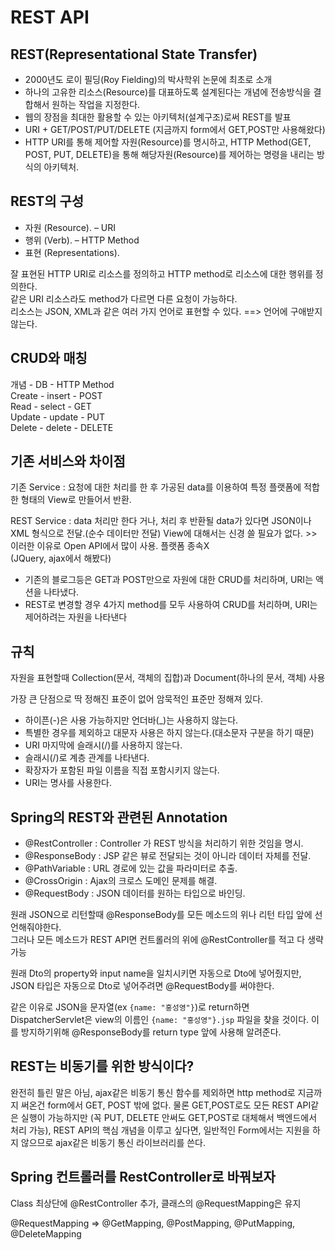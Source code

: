 # REST API

## REST(Representational State Transfer)

- 2000년도 로이 필딩(Roy Fielding)의 박사학위 논문에 최초로 소개
- 하나의 고유한 리소스(Resource)를 대표하도록 설계된다는 개념에 전송방식을 결합해서 원하는 작업을 지정한다.
- 웹의 장점을 최대한 활용할 수 있는 아키텍처(설계구조)로써 REST를 발표
- URI + GET/POST/PUT/DELETE (지금까지 form에서 GET,POST만 사용해왔다)
- HTTP URI를 통해 제어할 자원(Resource)를 명시하고, HTTP Method(GET, POST, PUT, DELETE)을 통해 해당자원(Resource)를 제어하는 명령을 내리는 방식의 아키텍처.

## REST의 구성

- 자원 (Resource). – URI
- 행위 (Verb). – HTTP Method
- 표현 (Representations).

잘 표현된 HTTP URI로 리소스를 정의하고 HTTP method로 리소스에 대한 행위를 정의한다.  
같은 URI 리소스라도 method가 다르면 다른 요청이 가능하다.  
리소스는 JSON, XML과 같은 여러 가지 언어로 표현할 수 있다. ==> 언어에 구애받지 않는다.

## CRUD와 매칭

개념 - DB - HTTP Method  
Create - insert - POST  
Read - select - GET  
Update - update - PUT  
Delete - delete - DELETE

## 기존 서비스와 차이점

기존 Service : 요청에 대한 처리를 한 후 가공된 data를 이용하여 특정 플랫폼에 적합한 형태의 View로 만들어서 반환.

REST Service : data 처리만 한다 거나, 처리 후 반환될 data가 있다면 JSON이나 XML 형식으로 전달.(순수 데이터만 전달) View에 대해서는 신경 쓸 필요가 없다. >> 이러한 이유로 Open API에서 많이 사용. 플랫폼 종속X  
(JQuery, ajax에서 해봤다)

- 기존의 블로그등은 GET과 POST만으로 자원에 대한 CRUD를 처리하며, URI는 액션을 나타냈다.
- REST로 변경할 경우 4가지 method를 모두 사용하여 CRUD를 처리하며, URI는 제어하려는 자원을 나타낸다

## 규칙

자원을 표현할때 Collection(문서, 객체의 집합)과 Document(하나의 문서, 객체) 사용

가장 큰 단점으로 딱 정해진 표준이 없어 암묵적인 표준만 정해져 있다.

- 하이픈(-)은 사용 가능하지만 언더바(\_)는 사용하지 않는다.
- 특별한 경우를 제외하고 대문자 사용은 하지 않는다.(대소문자 구분을 하기 때문)
- URI 마지막에 슬래시(/)를 사용하지 않는다.
- 슬래시(/)로 계층 관계를 나타낸다.
- 확장자가 포함된 파일 이름을 직접 포함시키지 않는다.
- URI는 명사를 사용한다.

## Spring의 REST와 관련된 Annotation

- @RestController : Controller 가 REST 방식을 처리하기 위한 것임을 명시.
- @ResponseBody : JSP 같은 뷰로 전달되는 것이 아니라 데이터 자체를 전달.
- @PathVariable : URL 경로에 있는 값을 파라미터로 추출.
- @CrossOrigin : Ajax의 크로스 도메인 문제를 해결.
- @RequestBody : JSON 데이터를 원하는 타입으로 바인딩.

원래 JSON으로 리턴할때 @ResponseBody를 모든 메소드의 위나 리턴 타입 앞에 선언해줘야한다.  
그러나 모든 메소드가 REST API면 컨트롤러의 위에 @RestController를 적고 다 생략가능

원래 Dto의 property와 input name을 일치시키면 자동으로 Dto에 넣어줬지만, JSON 타입은 자동으로 Dto로 넣어주려면 @RequestBody를 써야한다.

같은 이유로 JSON을 문자열(ex `{name: "홍성영"}`)로 return하면 DispatcherServlet은 view의 이름인 `{name: "홍성영"}.jsp` 파일을 찾을 것이다. 이를 방지하기위해 @ResponseBody를 return type 앞에 사용해 알려준다.

## REST는 비동기를 위한 방식이다?

완전히 틀린 말은 아님, ajax같은 비동기 통신 함수를 제외하면 http method로 지금까지 써온건 form에서 GET, POST 밖에 없다. 물론 GET,POST로도 모든 REST API같은 실행이 가능하지만 (꼭 PUT, DELETE 안써도 GET,POST로 대체해서 백엔드에서 처리 가능), REST API의 핵심 개념을 이루고 싶다면, 일반적인 Form에서는 지원을 하지 않으므로 ajax같은 비동기 통신 라이브러리를 쓴다.

## Spring 컨트롤러를 RestController로 바꿔보자

Class 최상단에 @RestController 추가, 클래스의 @RequestMapping은 유지

@RequestMapping => @GetMapping, @PostMapping, @PutMapping, @DeleteMapping
